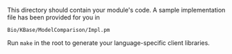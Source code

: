 This directory should contain your module's code.
A sample implementation file has been provided for you in

```Bio/KBase/ModelComparison/Impl.pm```

Run `make` in the root to generate your language-specific client libraries.
